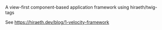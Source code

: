 A view-first component-based application framework using hiraeth/twig-tags

See https://hiraeth.dev/blog/1-velocity-framework
